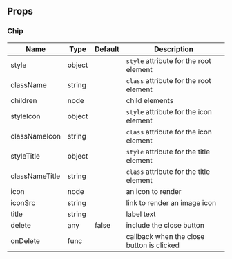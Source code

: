 ## Props ##

### Chip ###

Name           | Type   | Default | Description
---------------|--------|---------|-------------
style          | object |         | `style` attribute for the root element
className      | string |         | `class` attribute for the root element
children       | node   |         | child elements
styleIcon      | object |         | `style` attribute for the icon element
classNameIcon  | string |         | `class` attribute for the icon element
styleTitle     | object |         | `style` attribute for the title element
classNameTitle | string |         | `class` attribute for the title element
icon           | node   |         | an icon to render
iconSrc        | string |         | link to render an image icon
title          | string |         | label text
delete         | any    | false   | include the close button
onDelete       | func   |         | callback when the close button is clicked
